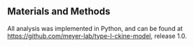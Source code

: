 ## Materials and Methods

All analysis was implemented in Python, and can be found at <https://github.com/meyer-lab/type-I-ckine-model>, release 1.0.
